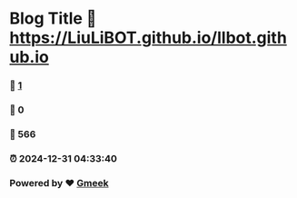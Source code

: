 # Blog Title :link: https://LiuLiBOT.github.io/llbot.github.io 
### :page_facing_up: [1](https://LiuLiBOT.github.io/llbot.github.io/tag.html) 
### :speech_balloon: 0 
### :hibiscus: 566 
### :alarm_clock: 2024-12-31 04:33:40 
### Powered by :heart: [Gmeek](https://github.com/Meekdai/Gmeek)
